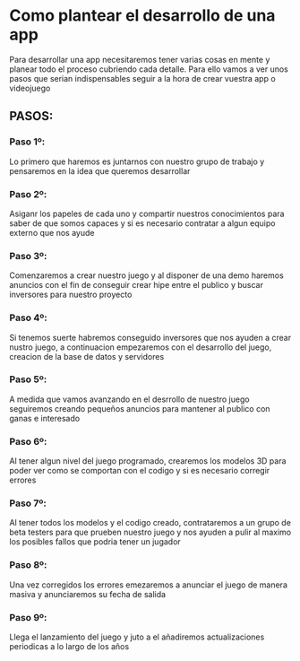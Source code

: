 # Como plantear el desarrollo de una app
Para desarrollar una app necesitaremos tener varias cosas en mente y planear todo el proceso cubriendo cada detalle.
Para ello vamos a ver unos pasos que serian indispensables seguir a la hora de crear vuestra app o videojuego
## PASOS:
### Paso 1º:
Lo primero que haremos es juntarnos con nuestro grupo de trabajo y pensaremos en la idea que queremos desarrollar

### Paso 2º:
Asiganr los papeles de cada uno y compartir nuestros conocimientos para saber de que somos capaces y si es necesario contratar a algun equipo externo que nos ayude

### Paso 3º:
Comenzaremos a crear nuestro juego y al disponer de una demo haremos anuncios con el fin de conseguir crear hipe entre el publico y buscar inversores para nuestro proyecto

### Paso 4º:
Si tenemos suerte habremos conseguido inversores que nos ayuden a crear nustro juego, a continuacion empezaremos con el desarrollo del juego, creacion de la base de datos y servidores

### Paso 5º:
A medida que vamos avanzando en el desrrollo de nuestro juego seguiremos creando pequeños anuncios para mantener al publico con ganas e interesado

### Paso 6º:
Al tener algun nivel del juego programado, crearemos los modelos 3D para poder ver como se comportan con el codigo y si es necesario corregir errores

### Paso 7º:
Al tener todos los modelos y el codigo creado, contrataremos a un grupo de beta testers para que prueben nuestro juego y nos ayuden a pulir al maximo los posibles fallos que podria tener un jugador

### Paso 8º:
Una vez corregidos los errores emezaremos a anunciar el juego de manera masiva y anunciaremos su fecha de salida

### Paso 9º:
Llega el lanzamiento del juego y juto a el añadiremos actualizaciones periodicas a lo largo de los años